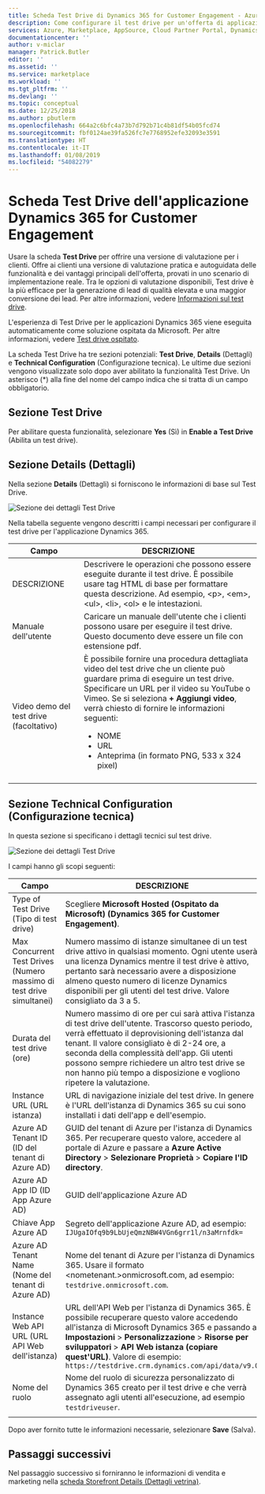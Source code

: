 ```yaml
---
title: Scheda Test Drive di Dynamics 365 for Customer Engagement - Azure Marketplace | Microsoft Docs
description: Come configurare il test drive per un'offerta di applicazione Dynamics 365 for Customer Engagement nel marketplace AppSource.
services: Azure, Marketplace, AppSource, Cloud Partner Portal, Dynamics 365 for Customer Engagement
documentationcenter: ''
author: v-miclar
manager: Patrick.Butler
editor: ''
ms.assetid: ''
ms.service: marketplace
ms.workload: ''
ms.tgt_pltfrm: ''
ms.devlang: ''
ms.topic: conceptual
ms.date: 12/25/2018
ms.author: pbutlerm
ms.openlocfilehash: 664a2c6bfc4a73b7d792b71c4b81df54b05fcd74
ms.sourcegitcommit: fbf0124ae39fa526fc7e7768952efe32093e3591
ms.translationtype: HT
ms.contentlocale: it-IT
ms.lasthandoff: 01/08/2019
ms.locfileid: "54082279"
---
```

# <a name="dynamics-365-for-customer-engagement-application-test-drive-tab"></a>Scheda Test Drive dell'applicazione Dynamics 365 for Customer Engagement

Usare la scheda **Test Drive** per offrire una versione di valutazione per i clienti.  Offre ai clienti una versione di valutazione pratica e autoguidata delle funzionalità e dei vantaggi principali dell'offerta, provati in uno scenario di implementazione reale.  Tra le opzioni di valutazione disponibili, Test drive è la più efficace per la generazione di lead di qualità elevata e una maggior conversione dei lead.  Per altre informazioni, vedere [Informazioni sul test drive](../../cloud-partner-portal-orig/what-is-test-drive.md).

L'esperienza di Test Drive per le applicazioni Dynamics 365 viene eseguita automaticamente come soluzione ospitata da Microsoft.  Per altre informazioni, vedere [Test drive ospitato](https://docs.microsoft.com/azure/marketplace/cloud-partner-portal-orig/hosted-test-drive).

La scheda Test Drive ha tre sezioni potenziali: **Test Drive**, **Details** (Dettagli) e **Technical Configuration** (Configurazione tecnica).  Le ultime due sezioni vengono visualizzate solo dopo aver abilitato la funzionalità Test Drive.  Un asterisco (*) alla fine del nome del campo indica che si tratta di un campo obbligatorio. 


## <a name="test-drive-section"></a>Sezione Test Drive

Per abilitare questa funzionalità, selezionare **Yes** (Sì) in **Enable a Test Drive** (Abilita un test drive).


## <a name="details-section"></a>Sezione Details (Dettagli)

Nella sezione **Details** (Dettagli) si forniscono le informazioni di base sul Test Drive.   

![Sezione dei dettagli Test Drive](./media/test-drive-tab-details.png)

Nella tabella seguente vengono descritti i campi necessari per configurare il test drive per l'applicazione Dynamics 365.

|      Campo                    |    DESCRIZIONE                  |
|    ---------                  |  ---------------                |
|      DESCRIZIONE              |   Descrivere le operazioni che possono essere eseguite durante il test drive. È possibile usare tag HTML di base per formattare questa descrizione. Ad esempio, &lt;p&gt;, &lt;em&gt;, &lt;ul&gt;, &lt;li&gt;, &lt;ol&gt; e le intestazioni.  |
|  Manuale dell'utente                  |   Caricare un manuale dell'utente che i clienti possono usare per eseguire il test drive. Questo documento deve essere un file con estensione pdf.              |
|  Video demo del test drive (facoltativo) |  È possibile fornire una procedura dettagliata video del test drive che un cliente può guardare prima di eseguire un test drive. Specificare un URL per il video su YouTube o Vimeo. Se si seleziona **+ Aggiungi video**, verrà chiesto di fornire le informazioni seguenti:<ul><li>NOME</li><li>URL</li><li>Anteprima (in formato PNG, 533 x 324 pixel)</li></ul>  |
|   |   |


## <a name="technical-configuration-section"></a>Sezione Technical Configuration (Configurazione tecnica)

In questa sezione si specificano i dettagli tecnici sul test drive.

![Sezione dei dettagli Test Drive](./media/test-drive-tab-tech-config.png)

I campi hanno gli scopi seguenti:

|      Campo                    |    DESCRIZIONE                  |
|    ---------                  |  ---------------                |
| Type of Test Drive (Tipo di test drive)            | Scegliere **Microsoft Hosted (Ospitato da Microsoft) (Dynamics 365 for Customer Engagement)**.  |
| Max Concurrent Test Drives (Numero massimo di test drive simultanei)    | Numero massimo di istanze simultanee di un test drive attivo in qualsiasi momento. Ogni utente userà una licenza Dynamics mentre il test drive è attivo, pertanto sarà necessario avere a disposizione almeno questo numero di licenze Dynamics disponibili per gli utenti del test drive. Valore consigliato da 3 a 5.  |
| Durata del test drive (ore)   | Numero massimo di ore per cui sarà attiva l'istanza di test drive dell'utente. Trascorso questo periodo, verrà effettuato il deprovisioning dell'istanza dal tenant. Il valore consigliato è di 2-24 ore, a seconda della complessità dell'app. Gli utenti possono sempre richiedere un altro test drive se non hanno più tempo a disposizione e vogliono ripetere la valutazione.  |
| Instance URL (URL istanza)                  | URL di navigazione iniziale del test drive. In genere è l'URL dell'istanza di Dynamics 365 su cui sono installati i dati dell'app e dell'esempio.  |
| Azure AD Tenant ID (ID del tenant di Azure AD)            | GUID del tenant di Azure per l'istanza di Dynamics 365. Per recuperare questo valore, accedere al portale di Azure e passare a **Azure Active Directory** > **Selezionare Proprietà** > **Copiare l'ID directory**.  |
| Azure AD App ID (ID App Azure AD)               | GUID dell'applicazione Azure AD  |
| Chiave App Azure AD              | Segreto dell'applicazione Azure AD, ad esempio: `IJUgaIOfq9b9LbUjeQmzNBW4VGn6grr1l/n3aMrnfdk=` |
| Azure AD Tenant Name (Nome del tenant di Azure AD)          | Nome del tenant di Azure per l'istanza di Dynamics 365. Usare il formato <nometenant.>onmicrosoft.com, ad esempio: `testdrive.onmicrosoft.com`.  |
| Instance Web API URL (URL API Web dell'istanza)          | URL dell'API Web per l'istanza di Dynamics 365. È possibile recuperare questo valore accedendo all'istanza di Microsoft Dynamics 365 e passando a **Impostazioni** > **Personalizzazione** > **Risorse per sviluppatori** > **API Web istanza (copiare quest'URL)**. Valore di esempio: `https://testdrive.crm.dynamics.com/api/data/v9.0`  |
| Nome del ruolo                     | Nome del ruolo di sicurezza personalizzato di Dynamics 365 creato per il test drive e che verrà assegnato agli utenti all'esecuzione, ad esempio `testdriveuser`. |
|  |  |

Dopo aver fornito tutte le informazioni necessarie, selezionare **Save** (Salva).


## <a name="next-steps"></a>Passaggi successivi

Nel passaggio successivo si forniranno le informazioni di vendita e marketing nella [scheda Storefront Details (Dettagli vetrina)](./cpp-storefront-details-tab.md).

